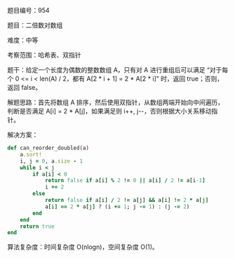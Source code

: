 题目编号：954

题目：二倍数对数组

难度：中等

考察范围：哈希表、双指针

题干：给定一个长度为偶数的整数数组 A，只有对 A 进行重组后可以满足 “对于每个 0 <= i < len(A) / 2，都有 A[2 * i + 1] = 2 * A[2 * i]” 时，返回 true；否则，返回 false。

解题思路：首先将数组 A 排序，然后使用双指针，从数组两端开始向中间遍历，判断是否满足 A[i] = 2 * A[j]，如果满足则 i++, j--，否则根据大小关系移动指针。

解决方案：

```ruby
def can_reorder_doubled(a)
    a.sort!
    i, j = 0, a.size - 1
    while i < j
        if a[i] < 0
            return false if a[i] % 2 != 0 || a[i] / 2 != a[i-1]
            i += 2
        else
            return false if a[i] / 2 != a[j] && a[i] != 2 * a[j]
            a[i] == 2 * a[j] ? (i += 1; j -= 1) : (j -= 2)
        end
    end
    return true
end
```

算法复杂度：时间复杂度 O(nlogn)，空间复杂度 O(1)。